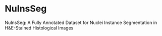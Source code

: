 # NuInsSeg
NuInsSeg: A Fully Annotated Dataset for Nuclei Instance Segmentation in H&amp;E-Stained Histological Images
